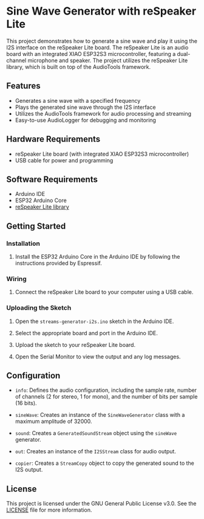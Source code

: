 # Sine Wave Generator with reSpeaker Lite

This project demonstrates how to generate a sine wave and play it using the I2S interface on the reSpeaker Lite board. The reSpeaker Lite is an audio board with an integrated XIAO ESP32S3 microcontroller, featuring a dual-channel microphone and speaker. The project utilizes the reSpeaker Lite library, which is built on top of the AudioTools framework.

## Features

- Generates a sine wave with a specified frequency
- Plays the generated sine wave through the I2S interface
- Utilizes the AudioTools framework for audio processing and streaming
- Easy-to-use AudioLogger for debugging and monitoring

## Hardware Requirements

- reSpeaker Lite board (with integrated XIAO ESP32S3 microcontroller)
- USB cable for power and programming

## Software Requirements

- Arduino IDE
- ESP32 Arduino Core
- [reSpeaker Lite library](https://github.com/limengdu/reSpeaker_Lite-Arduino-Library.git)

## Getting Started

### Installation

1. Install the ESP32 Arduino Core in the Arduino IDE by following the instructions provided by Espressif.

### Wiring

1. Connect the reSpeaker Lite board to your computer using a USB cable.

### Uploading the Sketch

1. Open the `streams-generator-i2s.ino` sketch in the Arduino IDE.

2. Select the appropriate board and port in the Arduino IDE.

3. Upload the sketch to your reSpeaker Lite board.

4. Open the Serial Monitor to view the output and any log messages.

## Configuration

- `info`: Defines the audio configuration, including the sample rate, number of channels (2 for stereo, 1 for mono), and the number of bits per sample (16 bits).

- `sineWave`: Creates an instance of the `SineWaveGenerator` class with a maximum amplitude of 32000.

- `sound`: Creates a `GeneratedSoundStream` object using the `sineWave` generator.

- `out`: Creates an instance of the `I2SStream` class for audio output.

- `copier`: Creates a `StreamCopy` object to copy the generated sound to the I2S output.

## License

This project is licensed under the GNU General Public License v3.0. See the [LICENSE](LICENSE) file for more information.
